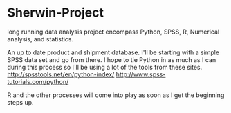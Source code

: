 # Sherwin-Project
long running data analysis project
encompass Python, SPSS, R, Numerical analysis, and statistics. 

An up to date product and shipment database.
I'll be starting with a simple SPSS data set and go from there. I hope to tie Python in as much as I can during this process so I'll be using a lot of the tools from these sites. http://spsstools.net/en/python-index/  http://www.spss-tutorials.com/python/

R and the other processes will come into play as soon as I get the beginning steps up. 
